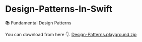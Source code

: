 # Design-Patterns-In-Swift
📚 Fundamental Design Patterns

You can download from here 👇. 
[Design-Patterns.playground.zip](https://github.com/Ahmed-Amin-Hassan-Ismail/Design-Patterns-In-Swift.git)


